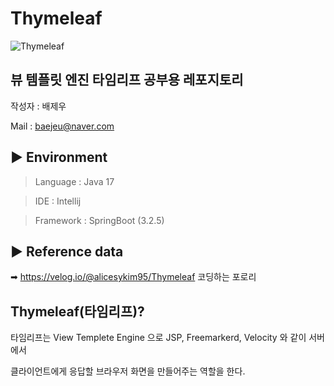 
# Thymeleaf

![Thymeleaf](https://img.shields.io/badge/-Thymeleaf-005F0F?style=flat-square&logo=Thymeleaf&logoColor=white)


## 뷰 템플릿 엔진 타임리프 공부용 레포지토리 

작성자 : 배제우 

Mail   : baejeu@naver.com

## ▶ Environment 
> Language : Java 17

> IDE : Intellij

> Framework : SpringBoot (3.2.5)

 ## ▶ Reference data
 ➡ https://velog.io/@alicesykim95/Thymeleaf 코딩하는 포로리

 ## Thymeleaf(타임리프)?

 타임리프는 View Templete Engine 으로 JSP, Freemarkerd, Velocity 와 같이 서버에서
 
 클라이언트에게 응답할 브라우저 화면을 만들어주는 역할을 한다.
 

